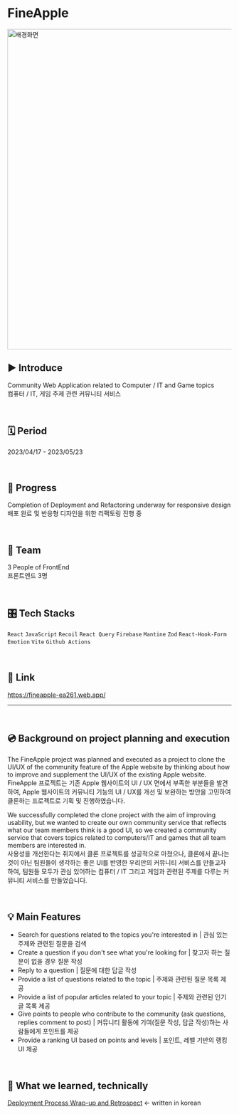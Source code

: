 # FineApple

<img width="720" alt="배경화면" src="https://github.com/JP-s-Children/FineApple/assets/99726297/8cb01b96-7464-47b2-932a-1a7846b75c4e">

## ▶︎ Introduce
Community Web Application related to Computer / IT and Game topics
<br/>
컴퓨터 / IT, 게임 주제 관련 커뮤니티 서비스

<br/>

## 🗓️ Period
2023/04/17 - 2023/05/23

<br/>

## 📶 Progress
Completion of Deployment and Refactoring underway for responsive design
<br/>
배포 완료 및 반응형 디자인을 위한 리팩토링 진행 중

<br/>

## 👬 Team 
3 People of FrontEnd
<br/>
프론트엔드 3명

<br/>

## 🎛️ Tech Stacks
`React` `JavaScript` `Recoil` `React Query` `Firebase` `Mantine` `Zod` `React-Hook-Form` `Emotion` `Vite` `Github Actions`

<br/>

## 🚀 Link
<a>https://fineapple-ea261.web.app/</a>


---

<br/>

## 💿 Background on project planning and execution
The FineApple project was planned and executed as a project to clone the UI/UX of the community feature of the Apple website by thinking about how to improve and supplement the UI/UX of the existing Apple website.
<br/>
FineApple 프로젝트는 기존 Apple 웹사이트의 UI / UX 면에서 부족한 부분들을 발견하여, Apple 웹사이트의 커뮤니티 기능의 UI / UX를 개선 및 보완하는 방안을 고민하여 클론하는 프로젝트로 기획 및 진행하였습니다.

We successfully completed the clone project with the aim of improving usability, but we wanted to create our own community service that reflects what our team members think is a good UI, so we created a community service that covers topics related to computers/IT and games that all team members are interested in.
<br/>
사용성을 개선한다는 취지에서 클론 프로젝트를 성공적으로 마쳤으나, 클론에서 끝나는 것이 아닌 팀원들이 생각하는 좋은 UI를 반영한 우리만의 커뮤니티 서비스를 만들고자 하여, 팀원들 모두가 관심 있어하는 컴퓨터 / IT 그리고 게임과 관련된 주제를 다루는 커뮤니티 서비스를 만들었습니다.


<br/>

## 💡 **Main Features**

- Search for questions related to the topics you're interested in | 관심 있는 주제와 관련된 질문을 검색
- Create a question if you don't see what you're looking for | 찾고자 하는 질문이 없을 경우 질문 작성
- Reply to a question | 질문에 대한 답글 작성
- Provide a list of questions related to the topic | 주제와 관련된 질문 목록 제공
- Provide a list of popular articles related to your topic | 주제와 관련된 인기글 목록 제공
- Give points to people who contribute to the community (ask questions, replies comment to post) | 커뮤니티 활동에 기여(질문 작성, 답글 작성)하는 사람들에게 포인트를 제공
- Provide a ranking UI based on points and levels | 포인트, 레벨 기반의 랭킹 UI 제공


<br/>

## 🔭 What we learned, technically
<a href="https://sumz.notion.site/cff425cac22e428db6cf87aebc89e255?pvs=4">Deployment Process Wrap-up and Retrospect</a> <- written in korean
